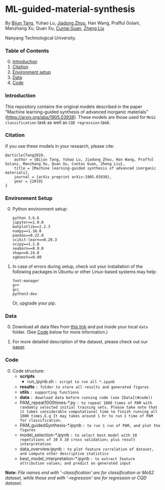 # ML-guided-material-synthesis

By [Bijun Tang](https://scholar.google.com.sg/citations?user=qwXbP28AAAAJ&hl=en), Yuhao Lu, [Jiadong Zhou](https://scholar.google.com.sg/citations?user=tmVOLIcAAAAJ&hl=en), Han Wang, Prafful Golani, Manzhang Xu, Quan Xu, [Cuntai Guan](http://www.ntu.edu.sg/home/ctguan/), [Zheng Liu](http://www.ntu.edu.sg/home/z.liu/)

Nanyang Technological University.

### Table of Contents
0. [Introduction](#introduction)
0. [Citation](#citation)
0. [Environment setup](#environment-setup)
0. [Data](#data)
0. [Code](#code)


### Introduction

This repository contains the original models described in the paper "Machine learning-guided synthesis of advanced inorganic materials" (https://arxiv.org/abs/1905.03938). These models are those used for `MoS2 classification` task as well as `CQD regression` task.



### Citation

If you use these models in your research, please cite:

	@article{Tang2019,
		author = {Bijun Tang, Yuhao Lu, Jiadong Zhou, Han Wang, Prafful Golani, Manzhang Xu, Quan Xu, Cuntai Guan, Zheng Liu},
		title = {Machine learning-guided synthesis of advanced inorganic materials},
		journal = {arXiv preprint arXiv:1905.03938},
		year = {2019}
	}

### Environment Setup

0. Python environment setup:
	```
	python 3.6.6
	jupyter==1.0.0
	matplotlib==2.2.3
	numpy==1.16.0
	pandas==0.22.0
	scikit-learn==0.20.3
	scipy==1.1.0
	seaborn==0.9.0
	shap==0.24.0
	xgboost==0.80
	```	


0. In case of errors during setup, check out your installation of the following packages in Ubuntu or other Linux-based systems may help:
	```
	font-manager
	g++
	gcc
	python3-dev
	```	
    Or, upgrade your pip.	

	
### Data

0. Download all data files from [this link](https://entuedu-my.sharepoint.com/:f:/g/personal/yuhao001_e_ntu_edu_sg/EoOOorjtaEJBhZ6W-NIFPH4BcxM3yUAasf2C01Za2CewkQ) and put inside your local `data` folder. (See [Code](#code) below for more information.)

0. For more detailed description of the dataset, please check out our [paper](#introduction).


### Code
0. Code structure:
	- **scripts** 
		- run_ipynb.sh `: script to run all *.ipynb`
	- **results** `: folder to store all results and generated figures`
	- **utils** `: supporting functions`
	- **data** `: download data before running code (see [Data](#code))`
	- PAM_repeat1000times-\*\.py `: to repeat 1000 times of PAM with randomly selected initial training sets. Please take note that it takes considerable computational time to finish running all 1000 times.E.g It may takes around 1 hr to run 1 time of PAM for classification.`
	- PAM_guidedSynthesis-\*\.ipynb `: to run 1 run of PAM, and plot the figures`
	- model_selection-\*\.ipynb `: to select best model with 10 repetitions of 10 X 10 cross validation; plus result interpretation`
	- data_overview.ipynb `: to plot feature correlation of dataset, and compute other descriptive statistics`
	- best_model_interpretation-\*\.ipynb `: to extract feature attribution values; and predict on generated input`	
	
	
**Note:**
*File names end with '-classification' are for classification or MoS2 dataset, while those end with '-regression' are for regression or CQD dataset.*
